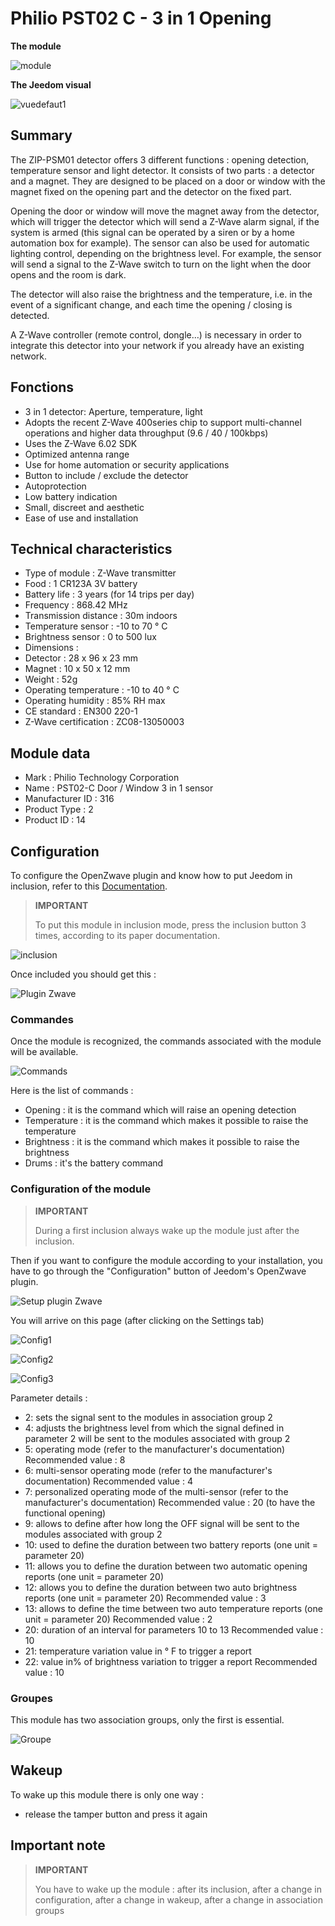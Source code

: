 # Philio PST02 C - 3 in 1 Opening

**The module**

![module](images/philio.pst02c/module.jpg)

**The Jeedom visual**

![vuedefaut1](images/philio.pst02c/vuedefaut1.jpg)

## Summary

The ZIP-PSM01 detector offers 3 different functions : opening detection, temperature sensor and light detector. It consists of two parts : a detector and a magnet. They are designed to be placed on a door or window with the magnet fixed on the opening part and the detector on the fixed part.

Opening the door or window will move the magnet away from the detector, which will trigger the detector which will send a Z-Wave alarm signal, if the system is armed (this signal can be operated by a siren or by a home automation box for example). The sensor can also be used for automatic lighting control, depending on the brightness level. For example, the sensor will send a signal to the Z-Wave switch to turn on the light when the door opens and the room is dark.

The detector will also raise the brightness and the temperature, i.e. in the event of a significant change, and each time the opening / closing is detected.

A Z-Wave controller (remote control, dongle…) is necessary in order to integrate this detector into your network if you already have an existing network.

## Fonctions

-   3 in 1 detector: Aperture, temperature, light
-   Adopts the recent Z-Wave 400series chip to support multi-channel operations and higher data throughput (9.6 / 40 / 100kbps)
-   Uses the Z-Wave 6.02 SDK
-   Optimized antenna range
-   Use for home automation or security applications
-   Button to include / exclude the detector
-   Autoprotection
-   Low battery indication
-   Small, discreet and aesthetic
-   Ease of use and installation

## Technical characteristics

-   Type of module : Z-Wave transmitter
-   Food : 1 CR123A 3V battery
-   Battery life : 3 years (for 14 trips per day)
-   Frequency : 868.42 MHz
-   Transmission distance : 30m indoors
-   Temperature sensor : -10 to 70 ° C
-   Brightness sensor : 0 to 500 lux
-   Dimensions :
  -   Detector : 28 x 96 x 23 mm
  -   Magnet : 10 x 50 x 12 mm
-   Weight : 52g
-   Operating temperature : -10 to 40 ° C
-   Operating humidity : 85% RH max
-   CE standard : EN300 220-1
-   Z-Wave certification : ZC08-13050003

## Module data

-   Mark : Philio Technology Corporation
-   Name : PST02-C Door / Window 3 in 1 sensor
-   Manufacturer ID : 316
-   Product Type : 2
-   Product ID : 14

## Configuration

To configure the OpenZwave plugin and know how to put Jeedom in inclusion, refer to this [Documentation](https://doc.jeedom.com/en_US/plugins/automation%20protocol/openzwave/).

> **IMPORTANT**
>
> To put this module in inclusion mode, press the inclusion button 3 times, according to its paper documentation.

![inclusion](images/philio.pst02c/inclusion.jpg)

Once included you should get this :

![Plugin Zwave](images/philio.pst02c/information.jpg)

### Commandes

Once the module is recognized, the commands associated with the module will be available.

![Commands](images/philio.pst02c/commandes.jpg)

Here is the list of commands :

-   Opening : it is the command which will raise an opening detection
-   Temperature : it is the command which makes it possible to raise the temperature
-   Brightness : it is the command which makes it possible to raise the brightness
-   Drums : it's the battery command

### Configuration of the module

> **IMPORTANT**
>
> During a first inclusion always wake up the module just after the inclusion.

Then if you want to configure the module according to your installation, you have to go through the "Configuration" button of Jeedom's OpenZwave plugin.

![Setup plugin Zwave](images/plugin/bouton_configuration.jpg)

You will arrive on this page (after clicking on the Settings tab)

![Config1](images/philio.pst02c/config1.jpg)

![Config2](images/philio.pst02c/config2.jpg)

![Config3](images/philio.pst02c/config3.jpg)

Parameter details :

-   2: sets the signal sent to the modules in association group 2
-   4: adjusts the brightness level from which the signal defined in parameter 2 will be sent to the modules associated with group 2
-   5: operating mode (refer to the manufacturer's documentation) Recommended value : 8
-   6: multi-sensor operating mode (refer to the manufacturer's documentation) Recommended value : 4
-   7: personalized operating mode of the multi-sensor (refer to the manufacturer's documentation) Recommended value : 20 (to have the functional opening)
-   9: allows to define after how long the OFF signal will be sent to the modules associated with group 2
-   10: used to define the duration between two battery reports (one unit = parameter 20)
-   11: allows you to define the duration between two automatic opening reports (one unit = parameter 20)
-   12: allows you to define the duration between two auto brightness reports (one unit = parameter 20) Recommended value : 3
-   13: allows to define the time between two auto temperature reports (one unit = parameter 20) Recommended value : 2
-   20: duration of an interval for parameters 10 to 13 Recommended value : 10
-   21: temperature variation value in ° F to trigger a report
-   22: value in% of brightness variation to trigger a report Recommended value : 10

### Groupes

This module has two association groups, only the first is essential.

![Groupe](images/philio.pst02c/groupe.jpg)

## Wakeup

To wake up this module there is only one way :

-   release the tamper button and press it again

## Important note

> **IMPORTANT**
>
> You have to wake up the module : after its inclusion, after a change in configuration, after a change in wakeup, after a change in association groups

